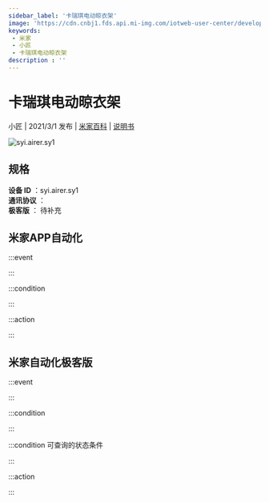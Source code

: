 ```yaml
---
sidebar_label: '卡瑞琪电动晾衣架'
image: 'https://cdn.cnbj1.fds.api.mi-img.com/iotweb-user-center/developer_1679071455120aUMN5N83.png?GalaxyAccessKeyId=AKVGLQWBOVIRQ3XLEW&Expires=9223372036854775807&Signature=xXVX0JEOKQZvGMkyQwrKyhoIgW8='
keywords: 
 - 米家
 - 小匠
 - 卡瑞琪电动晾衣架
description : ''
---
```

# 卡瑞琪电动晾衣架

小匠 | 2021/3/1 发布 | [米家百科](https://home.mi.com/webapp/content/baike/product/index.html?model=syi.airer.sy1) | [说明书](https://home.mi.com/views/introduction.html?model=syi.airer.sy1&region=cn)

![syi.airer.sy1](https://cdn.cnbj1.fds.api.mi-img.com/iotweb-user-center/developer_1679071455120aUMN5N83.png?GalaxyAccessKeyId=AKVGLQWBOVIRQ3XLEW&Expires=9223372036854775807&Signature=xXVX0JEOKQZvGMkyQwrKyhoIgW8=)

## 规格  
> 
**设备 ID** ：syi.airer.sy1  
**通讯协议** ：  
**极客版**  ： 待补充 


## 米家APP自动化  

:::event  

:::

:::condition  

:::

:::action   

:::

## 米家自动化极客版  

:::event  

:::

:::condition  

:::

:::condition 可查询的状态条件  

:::

:::action  

:::

        

